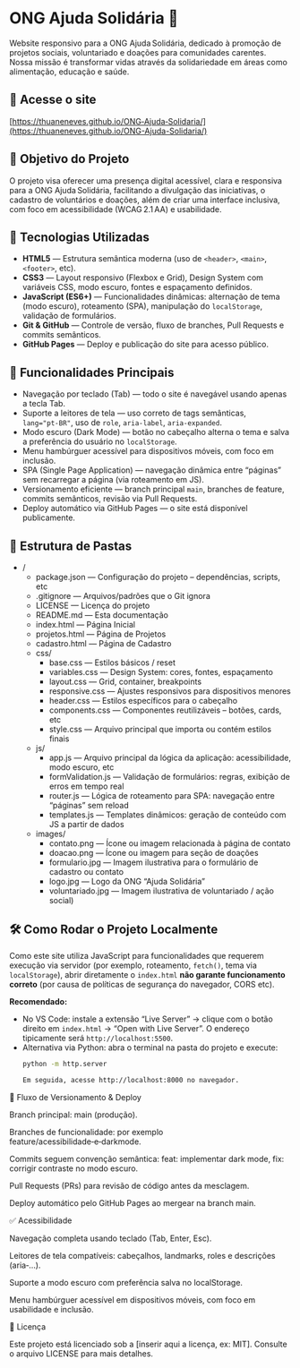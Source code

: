 # ONG Ajuda Solidária 🧡

Website responsivo para a ONG Ajuda Solidária, dedicado à promoção de projetos sociais, voluntariado e doações para comunidades carentes. Nossa missão é transformar vidas através da solidariedade em áreas como alimentação, educação e saúde.

## 🔗 Acesse o site  
[https://thuaneneves.github.io/ONG‑Ajuda‑Solidaria/](https://thuaneneves.github.io/ONG-Ajuda-Solidaria/)

## 🎯 Objetivo do Projeto  
O projeto visa oferecer uma presença digital acessível, clara e responsiva para a ONG Ajuda Solidária, facilitando a divulgação das iniciativas, o cadastro de voluntários e doações, além de criar uma interface inclusiva, com foco em acessibilidade (WCAG 2.1 AA) e usabilidade.

## 🧰 Tecnologias Utilizadas  
- **HTML5** — Estrutura semântica moderna (uso de `<header>`, `<main>`, `<footer>`, etc).  
- **CSS3** — Layout responsivo (Flexbox e Grid), Design System com variáveis CSS, modo escuro, fontes e espaçamento definidos.  
- **JavaScript (ES6+)** — Funcionalidades dinâmicas: alternação de tema (modo escuro), roteamento (SPA), manipulação do `localStorage`, validação de formulários.  
- **Git & GitHub** — Controle de versão, fluxo de branches, Pull Requests e commits semânticos.  
- **GitHub Pages** — Deploy e publicação do site para acesso público.

## 🚀 Funcionalidades Principais  
- Navegação por teclado (Tab) — todo o site é navegável usando apenas a tecla Tab.  
- Suporte a leitores de tela — uso correto de tags semânticas, `lang="pt‑BR"`, uso de `role`, `aria-label`, `aria-expanded`.  
- Modo escuro (Dark Mode) — botão no cabeçalho alterna o tema e salva a preferência do usuário no `localStorage`.  
- Menu hambúrguer acessível para dispositivos móveis, com foco em inclusão.  
- SPA (Single Page Application) — navegação dinâmica entre “páginas” sem recarregar a página (via roteamento em JS).  
- Versionamento eficiente — branch principal `main`, branches de feature, commits semânticos, revisão via Pull Requests.  
- Deploy automático via GitHub Pages — o site está disponível publicamente.

## 📂 Estrutura de Pastas  
- /  
  - package.json — Configuração do projeto – dependências, scripts, etc  
  - .gitignore — Arquivos/padrões que o Git ignora  
  - LICENSE — Licença do projeto  
  - README.md — Esta documentação  
  - index.html — Página Inicial  
  - projetos.html — Página de Projetos  
  - cadastro.html — Página de Cadastro  
  - css/  
    - base.css — Estilos básicos / reset  
    - variables.css — Design System: cores, fontes, espaçamento  
    - layout.css — Grid, container, breakpoints  
    - responsive.css — Ajustes responsivos para dispositivos menores  
    - header.css — Estilos específicos para o cabeçalho  
    - components.css — Componentes reutilizáveis – botões, cards, etc  
    - style.css — Arquivo principal que importa ou contém estilos finais  
  - js/  
    - app.js — Arquivo principal da lógica da aplicação: acessibilidade, modo escuro, etc  
    - formValidation.js — Validação de formulários: regras, exibição de erros em tempo real  
    - router.js — Lógica de roteamento para SPA: navegação entre “páginas” sem reload  
    - templates.js — Templates dinâmicos: geração de conteúdo com JS a partir de dados  
  - images/  
    - contato.png — Ícone ou imagem relacionada à página de contato  
    - doacao.png — Ícone ou imagem para seção de doações  
    - formulario.jpg — Imagem ilustrativa para o formulário de cadastro ou contato  
    - logo.jpg — Logo da ONG “Ajuda Solidária”  
    - voluntariado.jpg — Imagem ilustrativa de voluntariado / ação social)

## 🛠️ Como Rodar o Projeto Localmente  
Como este site utiliza JavaScript para funcionalidades que requerem execução via servidor (por exemplo, roteamento, `fetch()`, tema via `localStorage`), abrir diretamente o `index.html` **não garante funcionamento correto** (por causa de políticas de segurança do navegador, CORS etc).

**Recomendado:**  
- No VS Code: instale a extensão “Live Server” → clique com o botão direito em `index.html` → “Open with Live Server”. O endereço tipicamente será `http://localhost:5500`.  
- Alternativa via Python: abra o terminal na pasta do projeto e execute:  
  ```bash
  python -m http.server

  Em seguida, acesse http://localhost:8000 no navegador.

🧭 Fluxo de Versionamento & Deploy

Branch principal: main (produção).

Branches de funcionalidade: por exemplo feature/acessibilidade‑e‑darkmode.

Commits seguem convenção semântica: feat: implementar dark mode, fix: corrigir contraste no modo escuro.

Pull Requests (PRs) para revisão de código antes da mesclagem.

Deploy automático pelo GitHub Pages ao mergear na branch main.

✅ Acessibilidade

Navegação completa usando teclado (Tab, Enter, Esc).

Leitores de tela compatíveis: cabeçalhos, landmarks, roles e descrições (aria‑…).

Suporte a modo escuro com preferência salva no localStorage.

Menu hambúrguer acessível em dispositivos móveis, com foco em usabilidade e inclusão.


📝 Licença

Este projeto está licenciado sob a [inserir aqui a licença, ex: MIT]. Consulte o arquivo LICENSE para mais detalhes.
